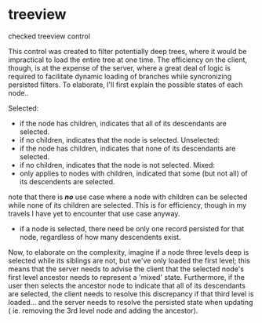 treeview
========

checked treeview control

This control was created to filter potentially deep trees, where it would be impractical to load the entire tree at one time.  The efficiency on the client, though, is at the expense of the server, where a great deal of logic
is required to facilitate dynamic loading of branches while syncronizing persisted filters.  To elaborate, I'll first
explain the possible states of each node..

Selected: 
  - if the node has children, indicates that all of its descendants are selected.
  - if no children, indicates that the node is selected.
Unselected:
  - if the node has children, indicates that none of its descendants are selected.
  - if no children, indicates that the node is not selected.
Mixed:
  - only applies to nodes with children, indicated that some (but not all) of its descendents are selected.

note that there is ***no*** use case where a node with children can be selected while none of its children are selected.
This is for efficiency, though in my travels I have yet to encounter that use case anyway.  
- if a node is selected, there need be only one record persisted for that node, regardless of how many descendents exist.

Now, to elaborate on the complexity, imagine if a node three levels deep is selected while its siblings are not, but we've only loaded the first level; this means that the server needs to advise the client that the selected node's first level ancestor needs to represent a 'mixed' state.  Furthermore, if the user then selects the ancestor node to indicate that all of its descendants are selected, the client needs to resolve this discrepancy if that third level is loaded... and the server needs to resolve the persisted state when updating ( ie. removing the 3rd level node and adding the ancestor).
